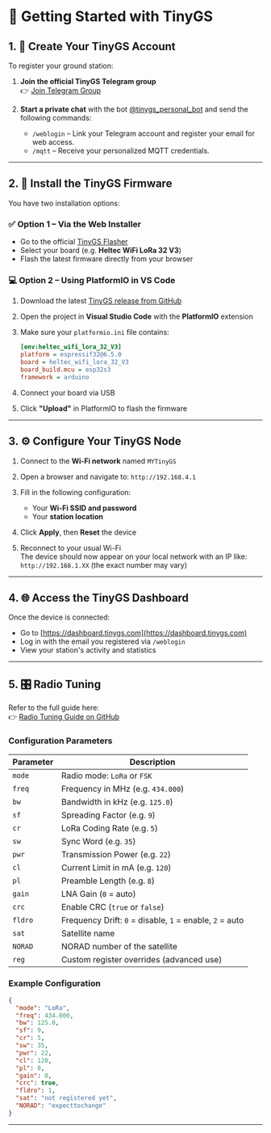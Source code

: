 
# 📡 Getting Started with TinyGS

## 1. 🔐 Create Your TinyGS Account

To register your ground station:

1. **Join the official TinyGS Telegram group**  
   👉 [Join Telegram Group](https://t.me/joinchat/DmYSElZahiJGwHX6jCzB3Q)

2. **Start a private chat** with the bot [@tinygs_personal_bot](https://t.me/tinygs_personal_bot) and send the following commands:
   - `/weblogin` – Link your Telegram account and register your email for web access.
   - `/mqtt` – Receive your personalized MQTT credentials.

---

## 2. 🚀 Install the TinyGS Firmware

You have two installation options:

### ✅ Option 1 – Via the Web Installer

- Go to the official [TinyGS Flasher](https://installer.tinygs.com)
- Select your board (e.g. **Heltec WiFi LoRa 32 V3**)
- Flash the latest firmware directly from your browser

### 💻 Option 2 – Using PlatformIO in VS Code

1. Download the latest [TinyGS release from GitHub](https://github.com/G4lile0/tinyGS/releases)
2. Open the project in **Visual Studio Code** with the **PlatformIO** extension
3. Make sure your `platformio.ini` file contains:

   ```ini
   [env:heltec_wifi_lora_32_V3]
   platform = espressif32@6.5.0
   board = heltec_wifi_lora_32_V3
   board_build.mcu = esp32s3
   framework = arduino
   ```

4. Connect your board via USB  
5. Click **"Upload"** in PlatformIO to flash the firmware

---

## 3. ⚙️ Configure Your TinyGS Node

1. Connect to the **Wi-Fi network** named `MYTinyGS`
2. Open a browser and navigate to: `http://192.168.4.1`
3. Fill in the following configuration:
   - Your **Wi-Fi SSID and password**
   - Your **station location**

4. Click **Apply**, then **Reset** the device

5. Reconnect to your usual Wi-Fi  
   The device should now appear on your local network with an IP like:  
   `http://192.168.1.XX` (the exact number may vary)

---

## 4. 🌐 Access the TinyGS Dashboard

Once the device is connected:

- Go to [https://dashboard.tinygs.com](https://dashboard.tinygs.com)
- Log in with the email you registered via `/weblogin`
- View your station's activity and statistics

---

## 5. 🎛️ Radio Tuning

Refer to the full guide here:  
👉 [Radio Tuning Guide on GitHub](https://github.com/G4lile0/tinyGS/wiki/Radio-Tuning-Guide)

### Configuration Parameters

| Parameter | Description |
|----------|-------------|
| `mode`   | Radio mode: `LoRa` or `FSK` |
| `freq`   | Frequency in MHz (e.g. `434.000`) |
| `bw`     | Bandwidth in kHz (e.g. `125.0`) |
| `sf`     | Spreading Factor (e.g. `9`) |
| `cr`     | LoRa Coding Rate (e.g. `5`) |
| `sw`     | Sync Word (e.g. `35`) |
| `pwr`    | Transmission Power (e.g. `22`) |
| `cl`     | Current Limit in mA (e.g. `120`) |
| `pl`     | Preamble Length (e.g. `8`) |
| `gain`   | LNA Gain (`0` = auto) |
| `crc`    | Enable CRC (`true` or `false`) |
| `fldro`  | Frequency Drift: `0` = disable, `1` = enable, `2` = auto |
| `sat`    | Satellite name |
| `NORAD`  | NORAD number of the satellite |
| `reg`    | Custom register overrides (advanced use) |

### Example Configuration

```json
{
  "mode": "LoRa",
  "freq": 434.000,
  "bw": 125.0,
  "sf": 9,
  "cr": 5,
  "sw": 35,
  "pwr": 22,
  "cl": 120,
  "pl": 8,
  "gain": 0,
  "crc": true,
  "fldro": 1,
  "sat": "not registered yet",
  "NORAD": "expecttochange"
}
```

---


